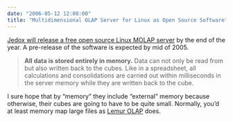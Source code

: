 ```yaml
---
date: "2006-05-12 12:00:00"
title: "Multidimensional OLAP Server for Linux as Open Source Software"
---
```




[Jedox will release a free open source Linux MOLAP server](http://forum.jedox.com/?s=a2774019ca574051c048b01c3400072b022c79d2) by the end of the year. A pre-release of the software is expected by mid of 2005. 

>  __All data is stored entirely in memory.__ Data can not only be read from but also written back to the cubes. Like in a spreadsheet, all calculations and consolidations are carried out within milliseconds in the server memory while they are written back to the cube. 


I sure hope that by &ldquo;memory&rdquo; they include &ldquo;external&rdquo; memory because otherwise, their cubes are going to have to be quite small. Normally, you&rsquo;d at least memory map large files as [Lemur OLAP](http://www.nongnu.org/lemur/) does.

